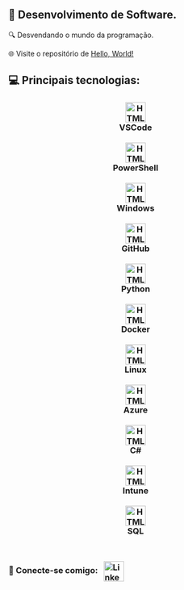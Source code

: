 
## 🧊 Desenvolvimento de Software.
🔍 Desvendando o mundo da programação.

🌐 Visite o repositório de [Hello, World!](https://github.com/euFabricio/Hello-world)

## 💻 Principais tecnologias:
<h3 align="center">
<div class="icon-container" >
        <div class="icon-box">
            <img src="https://cdn.jsdelivr.net/gh/devicons/devicon@latest/icons/vscode/vscode-original.svg" alt="HTML" align="center" width="40" alt="VSCode">
            <div class="icon-label">VSCode</div> &nbsp;&nbsp;
        </div>
        <div class="icon-box">
            <img src="https://cdn.jsdelivr.net/gh/devicons/devicon@latest/icons/powershell/powershell-original.svg" alt="HTML" align="center" width="40" alt="PowerShell">
            <div class="icon-label">PowerShell</div> &nbsp;&nbsp;
        </div>
        <div class="icon-box">
            <img src="https://cdn.jsdelivr.net/gh/devicons/devicon@latest/icons/windows8/windows8-original.svg" alt="HTML" align="center" width="40" alt="Windows">
            <div class="icon-label">Windows</div> &nbsp;&nbsp;
        </div>
        <div class="icon-box">
            <img src="https://cdn.jsdelivr.net/gh/devicons/devicon@latest/icons/github/github-original.svg" alt="HTML" align="center" width="40" alt="GitHub">
            <div class="icon-label">GitHub</div> &nbsp;&nbsp;
        </div>
        <div class="icon-box">
            <img src="https://cdn.jsdelivr.net/gh/devicons/devicon@latest/icons/python/python-original.svg" alt="HTML" align="center" width="40" alt="Python">
            <div class="icon-label">Python</div> &nbsp;&nbsp;
        </div>
        <div class="icon-box">
            <img src="https://cdn.jsdelivr.net/gh/devicons/devicon@latest/icons/docker/docker-original.svg" alt="HTML" align="center" width="40" alt="Docker">
            <div class="icon-label">Docker</div> &nbsp;&nbsp;
        </div>
        <div class="icon-box">
            <img src="https://cdn.jsdelivr.net/gh/devicons/devicon@latest/icons/linux/linux-original.svg" alt="HTML" align="center" width="40" alt="Linux">
            <div class="icon-label">Linux</div> &nbsp;&nbsp;
        </div>
        <div class="icon-box">
            <img src="https://cdn.jsdelivr.net/gh/devicons/devicon@latest/icons/azure/azure-original.svg" alt="HTML" align="center" width="40" alt="Azure">
            <div class="icon-label">Azure</div> &nbsp;&nbsp;
        </div>
        <div class="icon-box">
            <img src="https://cdn.jsdelivr.net/gh/devicons/devicon@latest/icons/csharp/csharp-original.svg" alt="HTML" align="center" width="40" alt="C#">
            <div class="icon-label">C#</div> &nbsp;&nbsp;
        </div>
        <div class="icon-box">
            <img src="https://img.icons8.com/?size=154&id=D5nuxA0qwo6w&format=png" alt="HTML" align="center" width="40" alt="Intune">
            <div class="icon-label">Intune</div> &nbsp;&nbsp;
        </div>
        <div class="icon-box">
            <img src="https://www.svgrepo.com/show/331760/sql-database-generic.svg" alt="HTML" align="center" width="40" alt="SQL">
            <div class="icon-label">SQL</div> &nbsp;&nbsp;
        </div>
    </div>

</h3>

##

<h3>
  👋 Conecte-se comigo: &nbsp;
  <a href="https://www.linkedin.com/in/fabriciovianaribeiro/">
    <img src="https://cdn.jsdelivr.net/gh/devicons/devicon@latest/icons/linkedin/linkedin-original.svg" alt="LinkedIn" align="center" width="40">
  </a>
</h3>

<!-- ##
<div align="center">
  <picture aling="center">
    <source media="(prefers-color-scheme: dark)" srcset="https://raw.githubusercontent.com/lucas-bardeli/lucas-bardeli/output/github-contribution-grid-snake-dark.svg">
    <source media="(prefers-color-scheme: light)" srcset="https://raw.githubusercontent.com/lucas-bardeli/lucas-bardeli/output/github-contribution-grid-snake.svg">
    <img alt="github contribution grid snake animation" src="https://raw.githubusercontent.com/lucas-bardeli/lucas-bardeli/output/github-contribution-grid-snake.svg">
  </picture>
</div> -->
